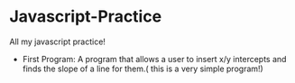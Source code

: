 # Javascript-Practice
All my javascript practice!
- First Program: A program that allows a user to insert x/y intercepts and finds the slope of a line for them.( this is a very simple program!)
